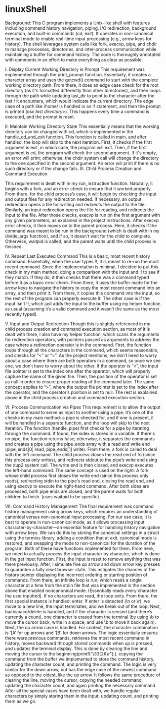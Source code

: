 # linuxShell

Background:
This C program implements a Unix-like shell with features including command history navigation, piping, I/O redirection, background execution, and built-in commands (cd, exit). It operates in non-canonical terminal mode to enable real-time input processing (e.g., arrow keys for history). The shell leverages system calls like fork, execvp, pipe, and chdir to manage processes, directories, and inter-process communication while maintaining a buffer for command history. The code is thoroughly annotated with comments in an effort to make everything as clear as possible.

I. Display Current Working Directory in Prompt
This requirement was implemented through the print_prompt function. Essentially, it creates a character array and uses the getcwd() command to start with the complete working directory path. From there, it does an edge case check for the root directory (as it's formatted differently than other directories), and then loops through the path while updating last_dir to point to the character after the last / it encounters, which would indicate the current directory. The edge case of a path like /home/ is handled in an if statement, and then the prompt is printed (osc:*last directory*>). This happens every time a command is executed, and the prompt is reset.

II. Maintain Working Directory State
This essentially means that the working directory can be changed with cd, which is implemented in the handle_cd_and_exit function. This function is called in main, and after handled, the loop will skip to the next iteration.  First, it checks if the first argument is exit, in which case, the program will exit. Then, if the first argument is cd, the program will check the second argument. If it's empty, an error will print; otherwise, the chdir system call will change the directory to the one specified in the second argument. An error will print if there is no such directory or if the change fails.
III. Child Process Creation and Command Execution

This requirement is dealt with in my run_instruction function. Naturally, it begins with a fork, and an error check to ensure that it worked properly. From there, for the child process’s case, it will begin by checking the input and output files for any redirection needed. If necessary, an output redirection opens a file for writing and redirects the output to the file. Similarly, an input redirection opens the file for reading, and redirects the input to the file. After those checks, execvp is run on the first argument with any given parameters, as explained in the project instructions. After execvp error checks, it then moves on to the parent process. Here, it checks if the command was meant to be run in the background (which is dealt with in my divide_args function), and if so, it doesn’t wait for the child to complete. Otherwise, waitpid is called, and the parent waits until the child process is finished.

IV. Repeat Last Executed Command
This is a basic, most recent history command. Essentially, when the user types !!, it is meant to re-run the most recent command. Since the implementation is minimal, I decided to put this check in my main method, doing a comparison with the input and !! to see if they match. If they do, it then checks that there was a command typed before it as a basic error check. From there, it uses the buffer made for the arrow keys to navigate the history to copy the most recent command into an array, and then print it. From there, it copies this command into the input, so the rest of the program can properly execute it. The other case is if the input isn’t !!, which just adds the input to the buffer using my helper function as usual (assuming it’s a valid command and it wasn’t the same as the most recently typed).

V. Input and Output Redirection
Though this is slightly referenced in my child process creation and command execution section, as most of it is dealt with there, I also have my helper function, which scans the arguments for redirection operators, with pointers passed as arguments to address the case where a redirection operator is in the command. First, the function loops through all the characters in the command, which seems reasonable, and checks for “<” or “>”. As the project mentions, we don’t need to worry about a case where there are both operators in a command, so once we see one, we don’t have to worry about the other. If the operator is “<”, the input file pointer is set to the index one after the operator, which will properly capture the name of the given file. Then, the position of the operator is set as null in order to ensure proper reading of the command later. The same concept applies to “>”, where the output file pointer is set to the index after the operator, and the operator’s position is set to null. The rest is explained above in the child process creation and command execution section.

VI. Process Communication via Pipes
This requirement is to allow the output of one command to serve as input to another using a pipe. It’s one of the checks in my main method: a pipe is checked for, and if one is present, it will be handled in a separate function, and the loop will skip to the next iteration. The function (handle_pipe) first checks for a pipe by iterating through the command. If found, the index is stored in a variable. If there's no pipe, the function returns false; otherwise, it separates the commands and creates a pipe using the pipe_ends array with a read and write end (pipe_ends[0] read, pipe_ends[1] write). From there, a fork is called to deal with the left command. The child process closes the read end of fd (since this process only writes), and redirects stdout to the pipe’s write end using the dup2 system call. The write end is then closed, and execvp executes the left-hand command. The same concept is used on the right: A fork whose child process first closes the write end (since this process only reads), redirecting stdin to the pipe's read end, closing the read end, and using execvp to execute the right-hand command. After both sides are processed, both pipe ends are closed, and the parent waits for both children to finish. (uses waitpid to be specific).

VII. Command History Management
The final requirement was command history management using arrow keys, which requires an understanding of canonical versus non-canonical input processing. For our use case, it is best to operate in non-canonical mode, as it allows processing input character-by-character—an essential feature for handling history navigation with arrow keys. We can do this by storing the canonical settings in a struct using the termios library, adding a condition that at exit, canonical mode is restored, and swapping the mode to non-canonical for the duration of the program. Both of these have functions implemented for them. From here, we need to actually process the input character by character, which is done in the get input function. First, the input is reset to remove anything that was there previously. After, I simulate five up arrow and down arrow key presses to guarantee a fully reset browser state. This mitigates the chances of the history pointer displaying the incorrect ordering or starting position of commands. From there, an infinite loop is run, which reads a single character at a time from the stdin file that was implemented in the section above that enabled noncanonical mode. (Essentially reads every character the user inputted). If no characters are read, the loop exits. From there, the first special instance is handled: enter. If enter is detected (\n or \r), we move to a new line, the input terminates, and we break out of the loop. Next, backspace/delete is handled, and if the character is sensed (and there’s currently a count), one character is erased from the terminal (by using \b to move the cursor back, write in a space, and use \b to move it back again). Next, the up arrow case is handled. For context, the character combination is ‘[A’ for up arrows and ‘[B’ for down arrows. The logic essentially ensures there were previous commands, retrieves the most recent command in history, moves backward through stored commands when up is pressed, and updates the terminal display. This is done by clearing the line and moving the cursor to the beginning(printf("\33[2K\r");), copying the command from the buffer we implemented to store the command history, updating the character count, and printing the command. The logic is very similar for the down arrow, but has the edge case of the newest command as opposed to the oldest, like the up arrow. It follows the same procedure of clearing the line, moving the cursor, copying the needed command, updating the character count, and again printing the necessary command. After all the special cases have been dealt with, we handle regular characters by simply storing them in the input, updating count, and printing them as we go. 
